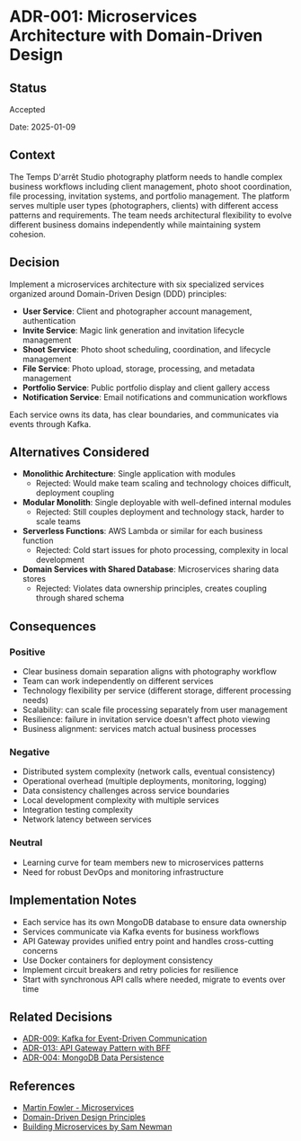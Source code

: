 # ADR-001: Microservices Architecture with Domain-Driven Design

## Status
Accepted

Date: 2025-01-09

## Context
The Temps D'arrêt Studio photography platform needs to handle complex business workflows including client management, photo shoot coordination, file processing, invitation systems, and portfolio management. The platform serves multiple user types (photographers, clients) with different access patterns and requirements. The team needs architectural flexibility to evolve different business domains independently while maintaining system cohesion.

## Decision
Implement a microservices architecture with six specialized services organized around Domain-Driven Design (DDD) principles:

- **User Service**: Client and photographer account management, authentication
- **Invite Service**: Magic link generation and invitation lifecycle management  
- **Shoot Service**: Photo shoot scheduling, coordination, and lifecycle management
- **File Service**: Photo upload, storage, processing, and metadata management
- **Portfolio Service**: Public portfolio display and client gallery access
- **Notification Service**: Email notifications and communication workflows

Each service owns its data, has clear boundaries, and communicates via events through Kafka.

## Alternatives Considered

- **Monolithic Architecture**: Single application with modules
  - Rejected: Would make team scaling and technology choices difficult, deployment coupling
- **Modular Monolith**: Single deployable with well-defined internal modules
  - Rejected: Still couples deployment and technology stack, harder to scale teams
- **Serverless Functions**: AWS Lambda or similar for each business function
  - Rejected: Cold start issues for photo processing, complexity in local development
- **Domain Services with Shared Database**: Microservices sharing data stores
  - Rejected: Violates data ownership principles, creates coupling through shared schema

## Consequences

### Positive
- Clear business domain separation aligns with photography workflow
- Team can work independently on different services
- Technology flexibility per service (different storage, different processing needs)
- Scalability: can scale file processing separately from user management
- Resilience: failure in invitation service doesn't affect photo viewing
- Business alignment: services match actual business processes

### Negative
- Distributed system complexity (network calls, eventual consistency)
- Operational overhead (multiple deployments, monitoring, logging)
- Data consistency challenges across service boundaries
- Local development complexity with multiple services
- Integration testing complexity
- Network latency between services

### Neutral
- Learning curve for team members new to microservices patterns
- Need for robust DevOps and monitoring infrastructure

## Implementation Notes
- Each service has its own MongoDB database to ensure data ownership
- Services communicate via Kafka events for business workflows
- API Gateway provides unified entry point and handles cross-cutting concerns
- Use Docker containers for deployment consistency
- Implement circuit breakers and retry policies for resilience
- Start with synchronous API calls where needed, migrate to events over time

## Related Decisions
- [ADR-009: Kafka for Event-Driven Communication](./adr-009-kafka-event-driven.md)
- [ADR-013: API Gateway Pattern with BFF](./adr-013-api-gateway-pattern.md)
- [ADR-004: MongoDB Data Persistence](./adr-004-mongodb-data-persistence.md)

## References
- [Martin Fowler - Microservices](https://martinfowler.com/articles/microservices.html)
- [Domain-Driven Design Principles](https://martinfowler.com/bliki/BoundedContext.html)
- [Building Microservices by Sam Newman](https://samnewman.io/books/building_microservices/)